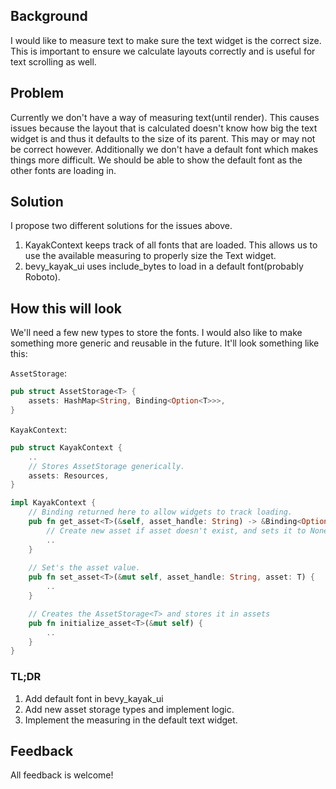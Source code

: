 ## Background
I would like to measure text to make sure the text widget is the correct size. This is important to ensure we calculate layouts correctly and is useful for text scrolling as well.

## Problem
Currently we don't have a way of measuring text(until render). This causes issues because the layout that is calculated doesn't know how big the text widget is and thus it defaults to the size of its parent. This may or may not be correct however. Additionally we don't have a default font which makes things more difficult. We should be able to show the default font as the other fonts are loading in. 

## Solution
I propose two different solutions for the issues above. 

1. KayakContext keeps track of all fonts that are loaded. This allows us to use the available measuring to properly size the Text widget.
2. bevy_kayak_ui uses include_bytes to load in a default font(probably Roboto).


## How this will look

We'll need a few new types to store the fonts. I would also like to make something more generic and reusable in the future. It'll look something like this:

`AssetStorage`:
```rust
pub struct AssetStorage<T> {
    assets: HashMap<String, Binding<Option<T>>>,
}
```

`KayakContext`:
```rust
pub struct KayakContext {
    ..
    // Stores AssetStorage generically.
    assets: Resources,
}

impl KayakContext {
    // Binding returned here to allow widgets to track loading.
    pub fn get_asset<T>(&self, asset_handle: String) -> &Binding<Option<T>> {
        // Create new asset if asset doesn't exist, and sets it to None.
        ..
    }
 
    // Set's the asset value.
    pub fn set_asset<T>(&mut self, asset_handle: String, asset: T) {
        ..
    }

    // Creates the AssetStorage<T> and stores it in assets
    pub fn initialize_asset<T>(&mut self) {
        ..
    }
}
```

### TL;DR
1. Add default font in bevy_kayak_ui
2. Add new asset storage types and implement logic.
3. Implement the measuring in the default text widget.

## Feedback
All feedback is welcome!